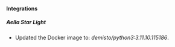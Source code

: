 
#### Integrations

##### Aella Star Light

- Updated the Docker image to: *demisto/python3:3.11.10.115186*.
